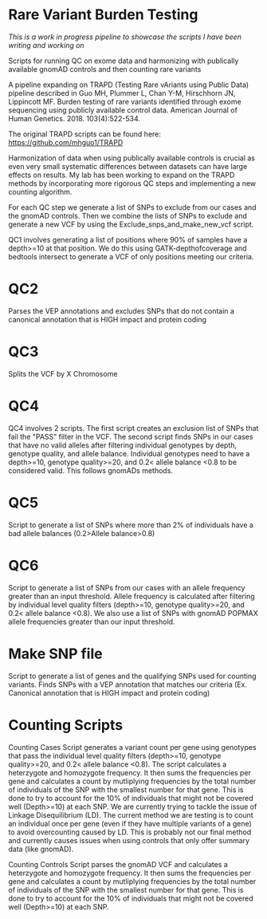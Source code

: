# Rare Variant Burden Testing

*This is a work in progress pipeline to showcase the scripts I have been writing and working on*

Scripts for running QC on exome data and harmonizing with publically available gnomAD controls and then counting rare variants 

A pipeline expanding on TRAPD (Testing Rare vAriants using Public Data) pipeline described in Guo MH, Plummer L, Chan Y-M, Hirschhorn JN, Lippincott MF. Burden testing of rare variants identified through exome sequencing using publicly available control data. American Journal of Human Genetics. 2018. 103(4):522-534.

The original TRAPD scripts can be found here: https://github.com/mhguo1/TRAPD

Harmonization of data when using publically available controls is crucial as even very small systematic differences between datasets can have large effects on results. My lab has been working to expand on the TRAPD methods by incorporating more rigorous QC steps and implementing a new counting algorithm.

For each QC step we generate a list of SNPs to exclude from our cases and the gnomAD controls. Then we combine the lists of SNPs to exclude and generate a new VCF by using the Exclude_snps_and_make_new_vcf script. 

QC1 involves generating a list of positions where 90% of samples have a depth>=10 at that position. We do this using GATK-depthofcoverage and bedtools intersect to generate a VCF of only positions meeting our criteria. 

# QC2

Parses the VEP annotations and excludes SNPs that do not contain a canonical annotation that is HIGH impact and protein coding 

# QC3 

Splits the VCF by X Chromosome 

# QC4 

QC4 involves 2 scripts. The first script creates an exclusion list of SNPs that fail the "PASS" filter in the VCF. The second script finds SNPs in our cases that have no valid alleles after filtering individual genotypes by depth, genotype quality, and allele balance. Individual genotypes need to have a depth>=10, genotype quality>=20, and 0.2< allele balance <0.8 to be considered valid. This follows gnomADs methods. 

# QC5 

Script to generate a list of SNPs where more than 2% of individuals have a bad allele balances (0.2>Allele balance>0.8)

# QC6 

Script to generate a list of SNPs from our cases with an allele frequency greater than an input threshold. Allele frequency is calculated after filtering by individual level quality filters (depth>=10, genotype quality>=20, and 0.2< allele balance <0.8). We also use a list of SNPs with gnomAD POPMAX allele frequencies greater than our input threshold. 

# Make SNP file 

Script to generate a list of genes and the qualifying SNPs used for counting variants. Finds SNPs with a VEP annotation that matches our criteria (Ex. Canonical annotation that is HIGH impact and protein coding)

# Counting Scripts

Counting Cases Script generates a variant count per gene using genotypes that pass the individual level quality filters (depth>=10, genotype quality>=20, and 0.2< allele balance <0.8). The script calculates a heterzygote and homozygote frequency. It then sums the frequencies per gene and calculates a count by mutliplying frequencies by the total number of individuals of the SNP with the smallest number for that gene. This is done to try to account for the 10% of individuals that might not be covered well (Depth>=10) at each SNP. We are currently trying to tackle the issue of Linkage Disequilibrium (LD). The current method we are testing is to count an individual once per gene (even if they have multiple variants of a gene) to avoid overcounting caused by LD. This is probably not our final method and currently causes issues when using controls that only offer summary data (like gnomAD).

Counting Controls Script parses the gnomAD VCF and calculates a heterzygote and homozygote frequency. It then sums the frequencies per gene and calculates a count by mutliplying frequencies by the total number of individuals of the SNP with the smallest number for that gene. This is done to try to account for the 10% of individuals that might not be covered well (Depth>=10) at each SNP.     
